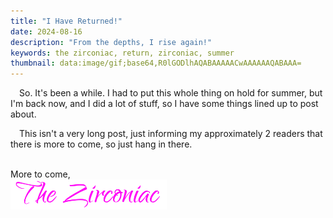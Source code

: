 ```yaml
---
title: "I Have Returned!"
date: 2024-08-16
description: "From the depths, I rise again!"
keywords: the zirconiac, return, zirconiac, summer
thumbnail: data:image/gif;base64,R0lGODlhAQABAAAAACwAAAAAAQABAAA=
---
```

&emsp;So. It's been a while. I had to put this whole thing on hold for summer, but I'm back now, and I did a lot of stuff, so I have some things lined up to post about.  
  
&emsp;This isn't a very long post, just informing my approximately 2 readers that there is more to come, so just hang in there.
&nbsp;  
&nbsp;  

More to come,    
<img src="https://github.com/ZirconiaCubed3v2/ZirconiaCubed3v2.github.io/blob/main/_images/sig.png?raw=true" alt="signature" style="width:250px;"/>
